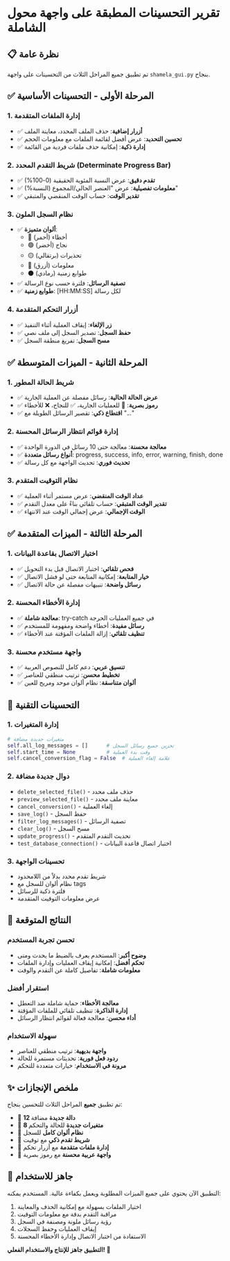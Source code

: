 # تقرير التحسينات المطبقة على واجهة محول الشاملة

## 📋 نظرة عامة
تم تطبيق جميع المراحل الثلاث من التحسينات على واجهة `shamela_gui.py` بنجاح.

## ✅ المرحلة الأولى - التحسينات الأساسية

### 1. إدارة الملفات المتقدمة
- ✅ **أزرار إضافية**: حذف الملف المحدد، معاينة الملف
- ✅ **تحسين التحديد**: عرض أفضل لقائمة الملفات مع معلومات الحجم
- ✅ **إدارة ذكية**: إمكانية حذف ملفات فردية من القائمة

### 2. شريط التقدم المحدد (Determinate Progress Bar)
- ✅ **تقدم دقيق**: عرض النسبة المئوية الحقيقية (0-100%)
- ✅ **معلومات تفصيلية**: عرض "العنصر الحالي/المجموع (النسبة%)"
- ✅ **تقدير الوقت**: حساب الوقت المنقضي والمتبقي

### 3. نظام السجل الملون
- ✅ **ألوان متميزة**: 
  - 🔴 أخطاء (أحمر)
  - 🟢 نجاح (أخضر) 
  - 🟡 تحذيرات (برتقالي)
  - 🔵 معلومات (أزرق)
  - ⚫ طوابع زمنية (رمادي)
- ✅ **تصفية الرسائل**: فلترة حسب نوع الرسالة
- ✅ **طوابع زمنية**: [HH:MM:SS] لكل رسالة

### 4. أزرار التحكم المتقدمة
- ✅ **زر الإلغاء**: إيقاف العملية أثناء التنفيذ
- ✅ **حفظ السجل**: تصدير السجل إلى ملف نصي
- ✅ **مسح السجل**: تفريغ منطقة السجل

## ✅ المرحلة الثانية - الميزات المتوسطة

### 1. شريط الحالة المطور
- ✅ **عرض الحالة الحالية**: رسائل مفصلة عن العملية الجارية
- ✅ **رموز بصرية**: 🔄 للعمليات الجارية، ✅ للنجاح، ❌ للأخطاء
- ✅ **اقتطاع ذكي**: تقصير الرسائل الطويلة مع "..."

### 2. إدارة قوائم انتظار الرسائل المحسنة
- ✅ **معالجة محسنة**: معالجة حتى 10 رسائل في الدورة الواحدة
- ✅ **أنواع رسائل متعددة**: progress, success, info, error, warning, finish, done
- ✅ **تحديث فوري**: تحديث الواجهة مع كل رسالة

### 3. نظام التوقيت المتقدم
- ✅ **عداد الوقت المنقضي**: عرض مستمر أثناء العملية
- ✅ **تقدير الوقت المتبقي**: حساب تلقائي بناءً على معدل التقدم
- ✅ **الوقت الإجمالي**: عرض إجمالي الوقت عند الانتهاء

## ✅ المرحلة الثالثة - الميزات المتقدمة

### 1. اختبار الاتصال بقاعدة البيانات
- ✅ **فحص تلقائي**: اختبار الاتصال قبل بدء التحويل
- ✅ **خيار المتابعة**: إمكانية المتابعة حتى لو فشل الاتصال
- ✅ **رسائل واضحة**: تنبيهات مفصلة عن حالة الاتصال

### 2. إدارة الأخطاء المحسنة
- ✅ **معالجة شاملة**: try-catch في جميع العمليات الحرجة
- ✅ **رسائل مفيدة**: أخطاء واضحة ومفهومة للمستخدم
- ✅ **تنظيف تلقائي**: إزالة الملفات المؤقتة عند الأخطاء

### 3. واجهة مستخدم محسنة
- ✅ **تنسيق عربي**: دعم كامل للنصوص العربية
- ✅ **تخطيط محسن**: ترتيب منطقي للعناصر
- ✅ **ألوان متناسقة**: نظام ألوان موحد ومريح للعين

## 🔧 التحسينات التقنية

### 1. إدارة المتغيرات
```python
# متغيرات جديدة مضافة
self.all_log_messages = []      # تخزين جميع رسائل السجل
self.start_time = None          # وقت بدء العملية
self.cancel_conversion_flag = False  # علامة إلغاء العملية
```

### 2. دوال جديدة مضافة
- `delete_selected_file()` - حذف ملف محدد
- `preview_selected_file()` - معاينة ملف محدد  
- `cancel_conversion()` - إلغاء العملية
- `save_log()` - حفظ السجل
- `filter_log_messages()` - تصفية الرسائل
- `clear_log()` - مسح السجل
- `update_progress()` - تحديث التقدم المتقدم
- `test_database_connection()` - اختبار اتصال قاعدة البيانات

### 3. تحسينات الواجهة
- شريط تقدم محدد بدلاً من اللامحدود
- نظام ألوان للسجل مع tags
- فلترة ذكية للرسائل
- عرض معلومات التوقيت المتقدمة

## 🎯 النتائج المتوقعة

### تحسن تجربة المستخدم
- **وضوح أكبر**: المستخدم يعرف بالضبط ما يحدث ومتى
- **تحكم أفضل**: إمكانية إيقاف العمليات وإدارة الملفات
- **معلومات شاملة**: تفاصيل كاملة عن التقدم والوقت

### استقرار أفضل
- **معالجة الأخطاء**: حماية شاملة ضد التعطل
- **إدارة الذاكرة**: تنظيف تلقائي للملفات المؤقتة
- **أداء محسن**: معالجة فعالة لقوائم انتظار الرسائل

### سهولة الاستخدام
- **واجهة بديهية**: ترتيب منطقي للعناصر
- **ردود فعل فورية**: تحديثات مستمرة للحالة
- **مرونة في الاستخدام**: خيارات متعددة للتحكم

## ✨ ملخص الإنجازات

تم تطبيق **جميع** المراحل الثلاث للتحسين بنجاح:
- 🔹 **12 دالة جديدة** مضافة
- 🔹 **8 متغيرات جديدة** للحالة والتحكم  
- 🔹 **نظام ألوان كامل** للسجل
- 🔹 **شريط تقدم ذكي** مع توقيت
- 🔹 **إدارة ملفات متقدمة** مع أزرار تحكم
- 🔹 **واجهة عربية محسنة** مع رموز بصرية

## 🚀 جاهز للاستخدام

التطبيق الآن يحتوي على جميع الميزات المطلوبة ويعمل بكفاءة عالية. المستخدم يمكنه:
1. اختيار الملفات بسهولة مع إمكانية الحذف والمعاينة
2. مراقبة التقدم بدقة مع معلومات التوقيت
3. رؤية رسائل ملونة ومصنفة في السجل
4. إيقاف العمليات وحفظ السجلات
5. الاستفادة من اختبار الاتصال وإدارة الأخطاء المحسنة

**التطبيق جاهز للإنتاج والاستخدام الفعلي! 🎉**
